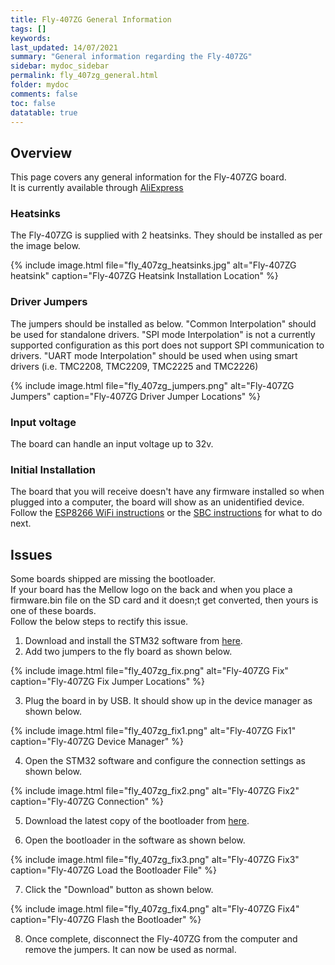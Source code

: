 ```yaml
---
title: Fly-407ZG General Information
tags: []
keywords: 
last_updated: 14/07/2021
summary: "General information regarding the Fly-407ZG"
sidebar: mydoc_sidebar
permalink: fly_407zg_general.html
folder: mydoc
comments: false
toc: false
datatable: true
---
```


## Overview

This page covers any general information for the Fly-407ZG board.  
It is currently available through [AliExpress](https://www.aliexpress.com/item/4000609195834.html)

### Heatsinks

The Fly-407ZG is supplied with 2 heatsinks. They should be installed as per the image below.

{% include image.html file="fly_407zg_heatsinks.jpg" alt="Fly-407ZG heatsink" caption="Fly-407ZG Heatsink Installation Location" %}

### Driver Jumpers

The jumpers should be installed as below. "Common Interpolation" should be used for standalone drivers. "SPI mode Interpolation" is not a currently supported configuration as this port does not support SPI communication to drivers. "UART mode Interpolation" should be used when using smart drivers (i.e. TMC2208, TMC2209, TMC2225 and TMC2226)

{% include image.html file="fly_407zg_jumpers.png" alt="Fly-407ZG Jumpers" caption="Fly-407ZG Driver Jumper Locations" %}

### Input voltage

The board can handle an input voltage up to 32v.

### Initial Installation

The board that you will receive doesn't have any firmware installed so when plugged into a computer, the board will show as an unidentified device.
Follow the [ESP8266 WiFi instructions](fly_407zg_connected_wifi_8266.html) or the [SBC instructions](fly_407zg_connected_sbc.html) for what to do next.

## Issues

Some boards shipped are missing the bootloader.  
If your board has the Mellow logo on the back and when you place a firmware.bin file on the SD card and it doesn;t get converted, then yours is one of these boards.  
Follow the below steps to rectify this issue.  

1. Download and install the STM32 software from [here](https://www.stmicroelectronics.com.cn/content/st_com/en/products/development-tools/software-development-tools/stm32-software-development-tools/stm32-programmers/stm32cubeprog.html).  
2. Add two jumpers to the fly board as shown below.

{% include image.html file="fly_407zg_fix.png" alt="Fly-407ZG Fix" caption="Fly-407ZG Fix Jumper Locations" %}

3. Plug the board in by USB. It should show up in the device manager as shown below.

{% include image.html file="fly_407zg_fix1.png" alt="Fly-407ZG Fix1" caption="Fly-407ZG Device Manager" %}

4. Open the STM32 software and configure the connection settings as shown below.  

{% include image.html file="fly_407zg_fix2.png" alt="Fly-407ZG Fix2" caption="Fly-407ZG Connection" %}

5. Download the latest copy of the bootloader from [here](https://github.com/FLYmaker/f407bootloader/releases/).  

6. Open the bootloader in the software as shown below.  

{% include image.html file="fly_407zg_fix3.png" alt="Fly-407ZG Fix3" caption="Fly-407ZG Load the Bootloader File" %}

7. Click the "Download" button as shown below.  

{% include image.html file="fly_407zg_fix4.png" alt="Fly-407ZG Fix4" caption="Fly-407ZG Flash the Bootloader" %}

8. Once complete, disconnect the Fly-407ZG from the computer and remove the jumpers. It can now be used as normal.  